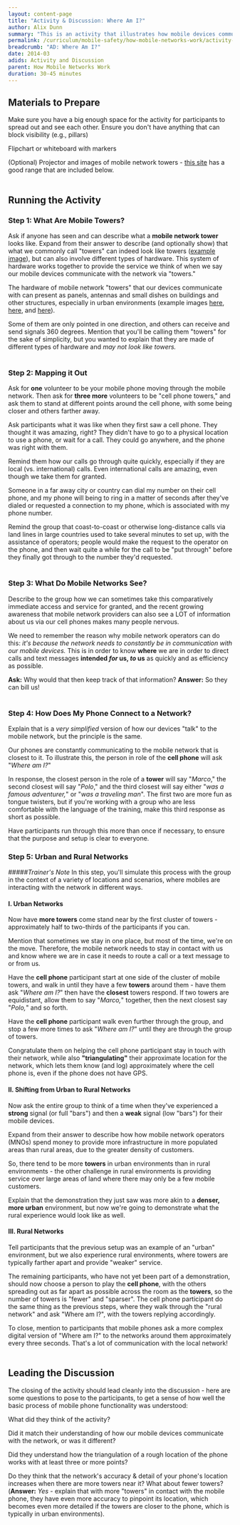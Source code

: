 ```yaml
---
layout: content-page
title: "Activity & Discussion: Where Am I?"
author: Alix Dunn
summary: "This is an activity that illustrates how mobile devices communicate with mobile networks, highlighting how locations of mobile devices are triangulated as part of routine communication with these networks.This leads into a discussion that will get participants thinking critically about the implications of the geolocation and tracking capabilities of mobile devices."
permalink: /curriculum/mobile-safety/how-mobile-networks-work/activity-discussion/where-am-i/
breadcrumb: "AD: Where Am I?"
date: 2014-03
adids: Activity and Discussion
parent: How Mobile Networks Work
duration: 30-45 minutes
---
```

## Materials to Prepare
Make sure you have a big enough space for the activity for participants to spread out and see each other. Ensure you don't have anything that can block visibility (e.g., pillars)

Flipchart or whiteboard with markers

(Optional) Projector and images of mobile network towers - [this site](canadianspectrumpolicyresearch.org/network/towers-structures/) has a good range that are included below.
<br><br>

## Running the Activity

### Step 1: What Are Mobile Towers?
Ask if anyone has seen and can describe what a **mobile network tower** looks like. Expand from their answer to describe (and optionally show) that what we commonly call "towers" can indeed look like towers ([example image](http://canadianspectrumpolicyresearch.org/wp-content/uploads/2012/07/Free-Standing-Tower-Pinwheel-Arms.jpg)), but can also involve different types of hardware. This system of hardware works together to provide the service we think of when we say our mobile devices communicate with the network via "towers."

The hardware of mobile network "towers" that our devices communicate with can present as panels, antennas and small dishes on buildings and other structures, especially in urban environments (example images [here](http://canadianspectrumpolicyresearch.org/wp-content/uploads/2012/07/P10309941-e1343547762878.jpg), [here](http://canadianspectrumpolicyresearch.org/wp-content/uploads/2012/07/P10400011.jpg), and [here](http://canadianspectrumpolicyresearch.org/wp-content/uploads/2012/07/Q2_P1040009.jpg)).

Some of them are only pointed in one direction, and others can receive and send signals 360 degrees. Mention that you'll be calling them "towers" for the sake of simplicity, but you wanted to explain that they are made of different types of hardware and *may not look like towers.*
<br><br>

### Step 2: Mapping it Out
Ask for **one** volunteer to be your mobile phone moving through the mobile network. Then ask for **three more** volunteers to be "cell phone towers," and ask them to stand at different points around the cell phone, with some being closer and others farther away.

Ask participants what it was like when they first saw a cell phone. They thought it was amazing, right? They didn't have to go to a physical location to use a phone, or wait for a call. They could go anywhere, and the phone was right with them.

Remind them how our calls go through quite quickly, especially if they are local (vs. international) calls. Even international calls are amazing, even though we take them for granted.

Someone in a far away city or country can dial my number on their cell phone, and my phone will being to ring in a matter of seconds after they've dialed or requested a connection to my phone, which is associated with my phone number.

Remind the group that coast-to-coast or otherwise long-distance calls via land lines in large countries used to take several minutes to set up, with the assistance of operators; people would make the request to the operator on the phone, and then wait quite a while for the call to be "put through" before they finally got through to the number they'd requested.
<br><br>

### Step 3: What Do Mobile Networks See?
Describe to the group how we can sometimes take this comparatively immediate access and service for granted, and the recent growing awareness that mobile network providers can also see a LOT of information about us via our cell phones makes many people nervous.

We need to remember the reason why mobile network operators can do this: *it's because the network needs to constantly be in communication with our mobile devices.* This is in order to know **where** we are in order to direct calls and text messages **intended *for* us, *to* us** as quickly and as efficiency as possible.

**Ask:** Why would that then keep track of that information? **Answer:** So they can bill us!
<br><br>

### Step 4: How Does My Phone Connect to a Network?
Explain that is a *very simplified* version of how our devices "talk" to the mobile network, but the principle is the same. 

Our phones are constantly communicating to the mobile network that is closest to it. To illustrate this, the person in role of the **cell phone** will ask "*Where am I?*"

In response, the closest person in the role of a **tower** will say "*Marco*," the second closest will say "*Polo*," and the third closest will say either "*was a famous adventurer,*" or "*was a traveling man*". The first two are more fun as tongue twisters, but if you're working with a group who are less comfortable with the language of the training, make this third response as short as possible.

Have participants run through this more than once if necessary, to ensure that the purpose and setup is clear to everyone.

### Step 5: Urban and Rural Networks

#####*Trainer's Note*
In this step, you'll simulate this process with the group in the context of a variety of locations and scenarios, where mobiles are interacting with the network in different ways.

#### I. Urban Networks
Now have **more towers** come stand near by the first cluster of towers - approximately half to two-thirds of the participants if you can.

Mention that sometimes we stay in one place, but most of the time, we're on the move. Therefore, the mobile network needs to stay in contact with us and know where we are in case it needs to route a call or a text message to or from us.

Have the **cell phone** participant start at one side of the cluster of mobile towers, and walk in until they have a few **towers** around them - have them ask "*Where am I?*" then have the **closest** towers respond. If two towers are equidistant, allow them to say "*Marco,*" together, then the next closest say "*Polo,*" and so forth.

Have the **cell phone** participant walk even further through the group, and stop a few more times to ask "*Where am I?*" until they are through the group of towers.

Congratulate them on helping the cell phone participant stay in touch with their network, while also **"triangulating"** their approximate location for the network, which lets them know (and log) approximately where the cell phone is, even if the phone does not have GPS.

#### II. Shifting from Urban to Rural Networks
Now ask the entire group to think of a time when they've experienced a **strong** signal (or full "bars") and then a **weak** signal (low "bars") for their mobile devices.

Expand from their answer to describe how how mobile network operators (MNOs) spend money to provide more infrastructure in more populated areas than rural areas, due to the greater density of customers.

So, there tend to be more **towers** in urban environments than in rural environments -  the other challenge in rural environments is providing service over large areas of land where there may only be a few mobile customers.

Explain that the demonstration they just saw was more akin to a **denser, more urban** environment, but now we're going to demonstrate what the rural experience would look like as well.

#### III. Rural Networks
Tell participants that the previous setup was an example of an "urban" environment, but we also experience rural environments, where towers are typically farther apart and provide "weaker" service.

The remaining participants, who have not yet been part of a demonstration, should now choose a person to play the **cell phone**, with the others spreading out as far apart as possible across the room as the **towers**, so the number of towers is "fewer" and "sparser". The cell phone participant do the same thing as the previous steps, where they walk through the "rural network" and ask "Where am I?", with the towers replying accordingly.

To close, mention to participants that mobile phones ask a more complex digital version of "Where am I?" to the networks around them approximately every three seconds. That's a lot of communication with the local network!
<br><br>

## Leading the Discussion

The closing of the activity should lead cleanly into the discussion - here are some questions to pose to the participants, to get a sense of how well the basic process of mobile phone functionality was understood:

What did they think of the activity?

Did it match their understanding of how our mobile devices communicate with the network, or was it different?

Did they understand how the triangulation of a rough location of the phone works with at least three or more points?

Do they think that the network's accuracy & detail of your phone's location increases  when there are more towers near it? What about fewer towers? (**Answer:** *Yes* - explain that with more "towers" in contact with the mobile phone, they have even more accuracy to pinpoint its location, which becomes even more detailed if the towers are closer to the phone, which is typically in urban environments).
<br><br>

